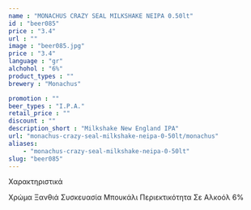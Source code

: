 ```yaml
---
name : "MONACHUS CRAZY SEAL MILKSHAKE NEIPA 0.50lt"
id : "beer085"
price : "3.4"
url : ""
image : "beer085.jpg"
price : "3.4"
language : "gr"
alchohol : "6%"
product_types : ""
brewery : "Monachus"

promotion : ""
beer_types : "I.P.A."
retail_price : ""
discount : ""
description_short : "Milkshake New England IPA"
url: "monachus-crazy-seal-milkshake-neipa-0-50lt/monachus"
aliases: 
    - "monachus-crazy-seal-milkshake-neipa-0-50lt"
slug: "beer085"
---
```


Χαρακτηριστικά

Χρώμα
Ξανθιά
Συσκευασία
Μπουκάλι
Περιεκτικότητα Σε Αλκοόλ
6%